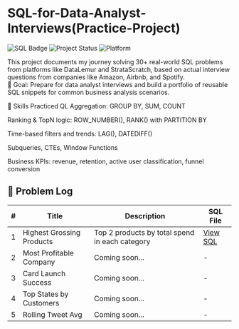 # SQL-for-Data-Analyst-Interviews(Practice-Project)
![SQL Badge](https://img.shields.io/badge/SQL-Advanced-blue)
![Project Status](https://img.shields.io/badge/Status-In%20Progress-yellow)
![Platform](https://img.shields.io/badge/DataLemur-%F0%9F%90%A7%20SQL-blue)

This project documents my journey solving 30+ real-world SQL problems from platforms like DataLemur and StrataScratch, based on actual interview questions from companies like Amazon, Airbnb, and Spotify.  
📌 Goal: Prepare for data analyst interviews and build a portfolio of reusable SQL snippets for common business analysis scenarios.

🧠 Skills Practiced
QL Aggregation: GROUP BY, SUM, COUNT

Ranking & TopN logic: ROW_NUMBER(), RANK() with PARTITION BY

Time-based filters and trends: LAG(), DATEDIFF()

Subqueries, CTEs, Window Functions

Business KPIs: revenue, retention, active user classification, funnel conversion

## 📂 Problem Log

| # | Title                       | Description                                        | SQL File |
|---|-----------------------------|----------------------------------------------------|----------|
| 1 | Highest Grossing Products  | Top 2 products by total spend in each category     | [View SQL](solutions/01_highest_grossing_products.sql) |
| 2 | Most Profitable Company    | Coming soon...                                     | -        |
| 3 | Card Launch Success        | Coming soon...                                     | -        |
| 4 | Top States by Customers    | Coming soon...                                     | -        |
| 5 | Rolling Tweet Avg          | Coming soon...                                     | -        |




